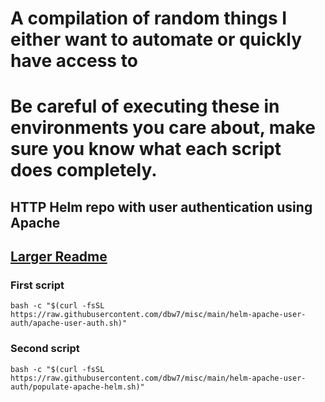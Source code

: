 # A compilation of random things I either want to automate or quickly have access to

# Be careful of executing these in environments you care about, make sure you know what each script does completely.
 
## HTTP Helm repo with user authentication using Apache
## [Larger Readme](./setup/helm-apache-user-auth/helm-apache-user-auth.md)
### First script
```
bash -c "$(curl -fsSL https://raw.githubusercontent.com/dbw7/misc/main/helm-apache-user-auth/apache-user-auth.sh)"
```
### Second script
```
bash -c "$(curl -fsSL https://raw.githubusercontent.com/dbw7/misc/main/helm-apache-user-auth/populate-apache-helm.sh)"
```
